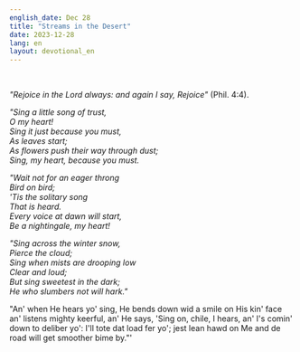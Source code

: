 ```yaml
---
english_date: Dec 28
title: "Streams in the Desert"
date: 2023-12-28
lang: en
layout: devotional_en
---
```



<br/>

<p><em>"Rejoice in the Lord always: and again I say, Rejoice"</em> (Phil. 4:4).

</p>

<p><em>"Sing a little song of trust,<br/> O my heart!<br/> Sing it just because you must,<br/> As leaves start;<br/> As flowers push their way through dust;<br/> Sing, my heart, because you must.</em>

</p>

<p><em>"Wait not for an eager throng<br/> Bird on bird;<br/> 'Tis the solitary song<br/> That is heard.<br/> Every voice at dawn will start,<br/> Be a nightingale, my heart!</em>

</p>

<p><em>"Sing across the winter snow,<br/> Pierce the cloud;<br/> Sing when mists are drooping low<br/> Clear and loud;<br/> But sing sweetest in the dark;<br/> He who slumbers not will hark."</em>

</p>

<p>"An' when He hears yo' sing, He bends down wid a smile on His kin' face an' listens mighty keerful, an' He says, 'Sing on, chile, I hears, an' I's comin' down to deliber yo': I'll tote dat load fer yo'; jest lean hawd on Me and de road will get smoother bime by."'

</p>

<p></p>